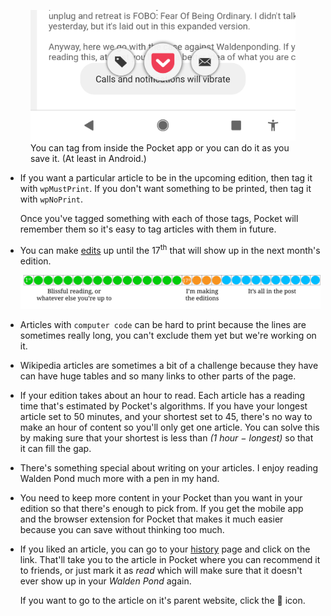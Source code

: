 <figure>
<img src="./img/android_tag_at_save.png">
<figcaption>You can tag from inside the Pocket app or you can do it as you save it. (At least in Android.)

</figcaption>

</figure>

- If you want a particular article to be in the upcoming edition, then tag it with <code>wpMustPrint</code>. If you don't want something to be printed, then tag it with <code>wpNoPrint</code>.

  Once you've tagged something with each of those tags, Pocket will remember them so it's easy to tag articles with them in future.

- You can make [edits](https://waldenpond.press/2020/05/26/editorial.html) up until the 17<sup>th</sup> that will show up in the next month's edition.

  ![](./img/printing_schedule.svg)

- Articles with `computer code` can be hard to print because the lines are sometimes really long, you can't exclude them yet but we're working on it.

- Wikipedia articles are sometimes a bit of a challenge because they have can have huge tables and so many links to other parts of the page.

- If your edition takes about an hour to read. Each article has a reading time that's estimated by Pocket's algorithms. If you have your longest article set to 50 minutes, and your shortest set to 45, there's no way to make an hour of content so you'll only get one article. You can solve this by making sure that your shortest is less than _(1 hour &minus; longest)_ so that it can fill the gap.

- There's something special about writing on your articles. I enjoy reading Walden Pond much more with a pen in my hand.

- You need to keep more content in your Pocket than you want in your edition so that there's enough to pick from. If you get the mobile app and the browser extension for Pocket that makes it much easier because you can save without thinking too much.

- If you liked an article, you can go to your [history](history) page and click on the link. That'll take you to the article in Pocket where you can recommend it to friends, or just mark it as _read_ which will make sure that it doesn't ever show up in your _Walden Pond_ again.

  If you want to go to the article on it's parent website, click the 🔗 icon.
